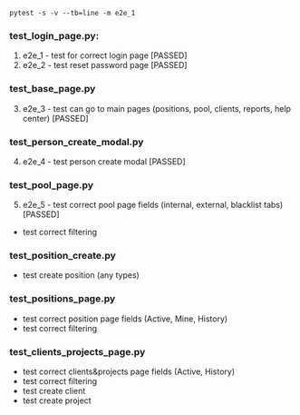 `pytest -s -v --tb=line -m e2e_1`

### test_login_page.py:

1. e2e_1 - test for correct login page [PASSED]
2. e2e_2 - test reset password page [PASSED]
   
### test_base_page.py
3. e2e_3 - test can go to main pages (positions, pool, clients, reports, help center) [PASSED]

### test_person_create_modal.py
4. e2e_4 - test person create modal [PASSED]
   
### test_pool_page.py
5. e2e_5 - test correct pool page fields (internal, external, blacklist tabs) [PASSED]
- test correct filtering

### test_position_create.py
- test create position (any types)

### test_positions_page.py
- test correct position page fields (Active, Mine, History)
- test correct filtering


### test_clients_projects_page.py
- test correct clients&projects page fields (Active, History)
- test correct filtering
- test create client
- test create project

